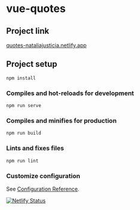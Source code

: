 # vue-quotes

## Project link

[quotes-nataliajusticia.netlify.app](http://quotes-nataliajusticia.netlify.app)

## Project setup

```
npm install
```

### Compiles and hot-reloads for development

```
npm run serve
```

### Compiles and minifies for production

```
npm run build
```

### Lints and fixes files

```
npm run lint
```

### Customize configuration

See [Configuration Reference](https://cli.vuejs.org/config/).

[![Netlify Status](https://api.netlify.com/api/v1/badges/4c4d33e9-85f9-42c5-adcd-91c7ad39c633/deploy-status)](https://app.netlify.com/sites/quotes-nataliajusticia/deploys)
